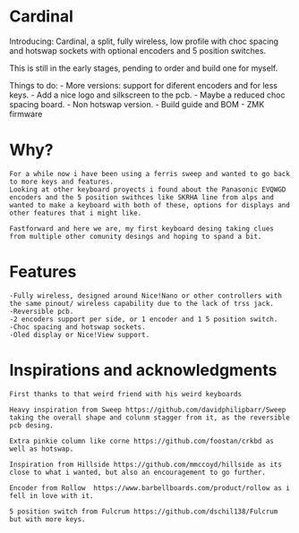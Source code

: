 # Cardinal
 Introducing: Cardinal, a split, fully wireless, low profile with choc spacing and hotswap sockets with optional encoders and 5 position switches.

 This is still in the early stages, pending to order and build one for myself.
 
 Things to do:
    - More versions: support for diferent encoders and for less keys.
    - Add a nice logo and silkscreen to the pcb.
    - Maybe a reduced choc spacing board.
    - Non hotswap version.
    - Build guide and BOM
    - ZMK firmware

# Why?
    For a while now i have been using a ferris sweep and wanted to go back to more keys and features. 
    Looking at other keyboard proyects i found about the Panasonic EVQWGD encoders and the 5 position swithces like SKRHA line from alps and wanted to make a keyboard with both of these, options for displays and other features that i might like.

    Fastforward and here we are, my first keyboard desing taking clues from multiple other comunity desings and hoping to spand a bit.

# Features

    -Fully wireless, designed around Nice!Nano or other controllers with the same pinout/ wireless capability due to the lack of trss jack.
    -Reversible pcb.
    -2 encoders support per side, or 1 encoder and 1 5 position switch.
    -Choc spacing and hotswap sockets.
    -Oled display or Nice!View support.

# Inspirations and acknowledgments

    First thanks to that weird friend with his weird keyboards

    Heavy inspiration from Sweep https://github.com/davidphilipbarr/Sweep taking the overall shape and colunm stagger from it, as the reversible pcb desing.

    Extra pinkie column like corne https://github.com/foostan/crkbd as well as hotswap.

    Inspiration from Hillside https://github.com/mmccoyd/hillside as its close to what i wanted, but also an encouragement to go further.

    Encoder from Rollow  https://www.barbellboards.com/product/rollow as i fell in love with it.

    5 position switch from Fulcrum https://github.com/dschil138/Fulcrum but with more keys.
